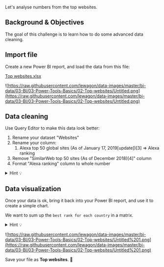 Let's analyse numbers from the top websites.

## Background & Objectives

The goal of this challenge is to learn how to do some advanced data cleaning.

## Import file

Create a new Power BI report, and load the data from this file:

[Top websites.xlsx](https://wagon-public-datasets.s3.eu-west-1.amazonaws.com/bi-data/Top_websites.xlsx)

![https://raw.githubusercontent.com/lewagon/data-images/master/bi-data/03-BI/03-Power-Tools-Basics/02-Top-websites/Untitled.png](https://raw.githubusercontent.com/lewagon/data-images/master/bi-data/03-BI/03-Power-Tools-Basics/02-Top-websites/Untitled.png)

## Data cleaning

Use Query Editor to make this data look better:

1. Rename your dataset "Websites"
2. Rename your column:
    1. Alexa top 50 global sites (As of January 17, 2019[update])[3] ⇒ Alexa ranking
3. Remove "SimilarWeb top 50 sites (As of December 2018)[4]" column
4. Format "Alexa ranking" column to whole number

<details><summary markdown='span'>Hint 💡
</summary>
  - Use the "Extract" function
</details>


## Data visualization

Once your data is ok, bring it back into your Power BI report, and use it to create a simple chart.

We want to sum up the `best rank for each country` in a matrix.

<details><summary markdown='span'>Hint 💡
</summary>
  - Use the "Min" function in your matrix
</details>

![https://raw.githubusercontent.com/lewagon/data-images/master/bi-data/03-BI/03-Power-Tools-Basics/02-Top-websites/Untitled%201.png](https://raw.githubusercontent.com/lewagon/data-images/master/bi-data/03-BI/03-Power-Tools-Basics/02-Top-websites/Untitled%201.png)

Save your file as **Top websites**. 💾

